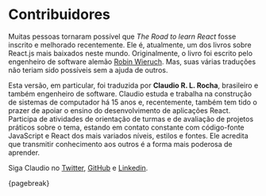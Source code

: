 # Contribuidores

Muitas pessoas tornaram possível que _The Road to learn React_ fosse inscrito e melhorado recentemente. Ele é, atualmente, um dos livros sobre React.js mais baixados neste mundo. Originalmente, o livro foi escrito pelo engenheiro de software alemão [Robin Wieruch][1]. Mas, suas várias traduções não teriam sido possíveis sem a ajuda de outros.

Esta versão, em particular, foi traduzida por **Claudio R. L. Rocha**, brasileiro e também engenheiro de software. Claudio estuda e trabalha na construção de sistemas de computador há 15 anos e, recentemente, também tem tido o prazer de apoiar o ensino do desenvolvimento de aplicações React. Participa de atividades de orientação de turmas e de avaliação de projetos práticos sobre o tema, estando em contato constante com código-fonte JavaScript e React dos mais variados níveis, estilos e fontes. Ele acredita que transmitir conhecimento aos outros é a forma mais poderosa de aprender.

Siga Claudio no [Twitter][2], [GitHub][3] e [Linkedin][4].

{pagebreak}

[1]:	https://www.robinwieruch.de/
[2]:	https://twitter.com/romerolrocha
[3]:	https://github.com/romerorocha
[4]:	https://www.linkedin.com/in/claudiorlr/